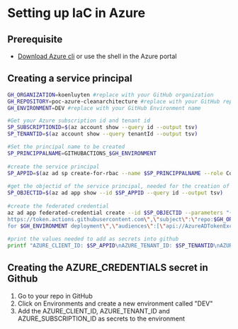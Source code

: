 # Setting up IaC in Azure

## Prerequisite 
- [Download Azure cli](https://learn.microsoft.com/en-us/cli/azure/install-azure-cli-windows?tabs=azure-cli) or use the shell in the Azure portal

## Creating a service principal
```bash
GH_ORGANIZATION=koenluyten #replace with your GitHub organization
GH_REPOSITORY=poc-azure-cleanarchitecture #replace with your GitHub repository
GH_ENVIRONMENT=DEV #replace with your GitHub Environment name

#Get your Azure subscription id and tenant id 
SP_SUBSCRIPTIONID=$(az account show --query id --output tsv)
SP_TENANTID=$(az account show --query tenantId --output tsv)

#Set the principal name to be created
SP_PRINCIPPALNAME=GITHUBACTIONS_$GH_ENVIRONMENT
 
#create the service principal
SP_APPID=$(az ad sp create-for-rbac --name $SP_PRINCIPPALNAME --role Contributor --scopes /subscriptions/$SP_SUBSCRIPTIONID --query appId --output tsv)
 
#get the objectid of the service principal, needed for the creation of the federated credential
SP_OBJECTID=$(az ad app show --id $SP_APPID --query id --output tsv)
 
#create the federated credential
az ad app federated-credential create --id $SP_OBJECTID --parameters "{\"name\":\"GH$GH_ENVIRONMENT\",\"issuer\":\"
https://token.actions.githubusercontent.com\",\"subject\":\"repo:$GH_ORGANIZATION/$GH_REPOSITORY:environment:$GH_ENVIRONMENT\",\"description\":\"credential
for $GH_ENVIRONMENT deployment\",\"audiences\":[\"api://AzureADTokenExchange\"]}"
 
#print the values needed to add as secrets into github
printf "AZURE_CLIENT_ID: $SP_APPID\nAZURE_TENANT_ID: $SP_TENANTID\nAZURE_SUBSCRIPTION_ID: $SP_SUBSCRIPTIONID\n"
```

## Creating the AZURE_CREDENTIALS secret in Github
1. Go to your repo in GitHub
1. Click on Environments and create a new environment called "DEV"
1. Add the AZURE_CLIENT_ID, AZURE_TENANT_ID and AZURE_SUBSCRIPTION_ID as secrets to the environment